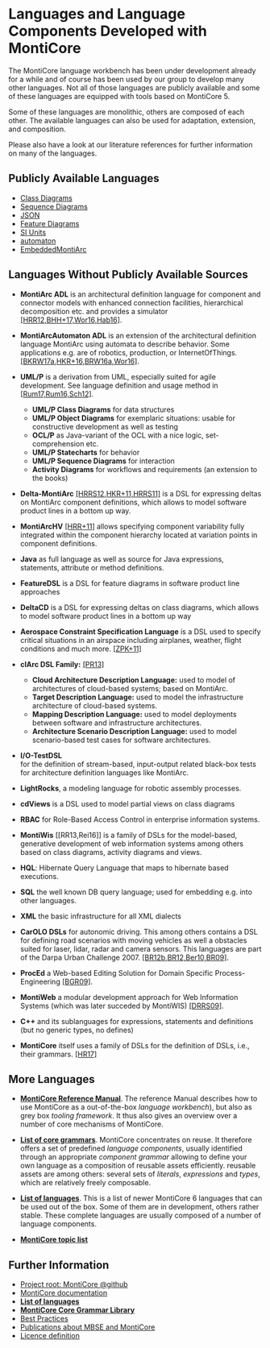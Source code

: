 <!-- (c) https://github.com/MontiCore/monticore -->
# Languages and Language Components Developed with MontiCore

The MontiCore language workbench has been under development already 
for a while and of course has been used by our group to develop 
many other languages. Not all of those languages are publicly 
available and some of these languages are equipped with tools based 
on MontiCore 5. 

Some of these languages are monolithic, others are composed of each 
other. The available languages can also be used for adaptation, 
extension, and composition. 

Please also have a look at our literature references for further 
information on many of the languages. 

## Publicly Available Languages
* [Class Diagrams](https://github.com/MontiCore/cd4analysis)
* [Sequence Diagrams](https://github.com/MontiCore/sequence-diagram)
* [JSON](https://github.com/MontiCore/json)
* [Feature Diagrams](https://github.com/MontiCore/feature-diagram)
* [SI Units](https://github.com/MontiCore/siunits)
* [automaton](https://github.com/MontiCore/automaton)
* [EmbeddedMontiArc](https://github.com/MontiCore/EmbeddedMontiArc)

## Languages Without Publicly Available Sources

* **MontiArc ADL** is an architectural definition language for 
    component and connector models with enhanced connection facilities, 
    hierarchical decomposition etc. and provides a simulator 
    [[HRR12,BHH+17,Wor16,Hab16]](https://www.se-rwth.de/publications/).

* **MontiArcAutomaton ADL** is an extension of the 
    architectural definition language MontiArc using automata to describe
    behavior. 
    Some applications e.g. are of robotics, production, or InternetOfThings.
    [[BKRW17a,HKR+16,BRW16a,Wor16]](https://www.se-rwth.de/publications/).

* **UML/P** is a derivation from UML, especially suited for agile 
development. See language definition and usage method in 
[[Rum17,Rum16,Sch12]](http://mbse.se-rwth.de/). 

    * **UML/P Class Diagrams** for data structures
    * **UML/P Object Diagrams** for exemplaric situations: usable for
        constructive development as well as testing
    * **OCL/P** as Java-variant of the OCL with a nice logic, 
        set-comprehension etc.
    * **UML/P Statecharts** for behavior
    * **UML/P Sequence Diagrams** for interaction
    * **Activity Diagrams** for workflows and requirements 
        (an extension to the books)

* **Delta-MontiArc** [[HRRS12,HKR+11,HRRS11]](http://mbse.se-rwth.de/) 
 is a DSL for expressing deltas on MontiArc component definitions, 
 which allows to model software product lines in a bottom up way.

* **MontiArcHV** [[HRR+11]](http://mbse.se-rwth.de/) 
 allows specifying component variability fully integrated within the 
 component hierarchy located at  variation points in component definitions.

* **Java** as full language as well as source for Java expressions, 
 statements, attribute or method definitions.

* **FeatureDSL** is a DSL for feature diagrams in software product line 
 approaches

* **DeltaCD** is a DSL for expressing deltas on class diagrams, 
 which allows to model software product lines in a bottom up way

* **Aerospace Constraint Specification Language** is a DSL used to 
 specify critical situations in an airspace including airplanes, 
 weather, flight conditions and much more. [[ZPK+11]](http://mbse.se-rwth.de/)

* **clArc DSL Family:** [[PR13]](http://mbse.se-rwth.de/)

    * **Cloud Architecture Description Language:** used to model of 
            architectures of cloud-based systems; based on MontiArc.
    * **Target Description Language:** used to model the infrastructure 
            architecture of cloud-based systems.
    * **Mapping Description Language:** used to model deployments 
            between software and infrastructure architectures.
    * **Architecture Scenario Description Language:** used to model 
            scenario-based test cases for software architectures.

* **I/O-TestDSL**  
        for the definition of stream-based, input-output 
        related black-box tests for architecture definition languages 
        like MontiArc.

* **LightRocks**, a modeling language for robotic assembly processes.

* **cdViews** is a DSL used to model partial views on class diagrams

* **RBAC** for Role-Based Access Control in enterprise information systems.

* **MontiWis** [[RR13,Rei16]]
    is a family of DSLs for the model-based, generative 
    development of web information systems among others based on 
    class diagrams, activity diagrams and views.

* **HQL**: Hibernate Query Language that maps to hibernate based 
    executions.

* **SQL** the well known DB query language; used for embedding 
    e.g. into other languages.

* **XML** the basic infrastructure for all XML dialects

* **CarOLO DSLs** for autonomic driving. This among others 
    contains a DSL for defining road scenarios with moving vehicles 
    as well a obstacles suited for laser, lidar, radar and camera 
    sensors. This languages are part of the Darpa Urban Challenge 2007.
    [[BR12b,BR12,Ber10,BR09]](https://www.se-rwth.de/publications/).

* **ProcEd** a Web-based Editing Solution for Domain Specific 
    Process-Engineering
    [[BGR09]](https://www.se-rwth.de/publications/).

* **MontiWeb** a modular development approach for 
    Web Information Systems (which was later succeded by MontiWIS)
    [[DRRS09]](https://www.se-rwth.de/publications/).

* **C++** and its sublanguages for expressions, statements and 
    definitions (but no generic types, no defines)

* **MontiCore** itself uses a family of DSLs for the definition of 
    DSLs, i.e., their grammars. [[HR17]](https://www.se-rwth.de/publications/)

## More Languages 

* [**MontiCore Reference Manual**](http://monticore.de/MontiCore_Reference-Manual.2017.pdf).
   The reference Manual describes how to use MontiCore as a out-of-the-box 
   *language workbench*), but also as grey box *tooling framework*.
   It thus also gives an overview over a number of core mechanisms of MontiCore.

* [**List of core grammars**](../monticore-grammar/src/main/grammars/de/monticore/Grammars.md).
   MontiCore concentrates on reuse. It therefore offers a set of
   predefined *language components*, usually identified through an appropriate 
   *component grammar* allowing to define your own language as a
   composition of reusable assets efficiently. reusable assets are among others: 
   several sets of *literals*, *expressions* and *types*, which are relatively 
   freely composable.

* [**List of languages**](Languages.md).
   This is a list of newer MontiCore 6
   languages that can be used out of the box. Some of them
   are in development, others rather stable. 
   These complete languages are usually composed of a number of language
   components.

* [**MontiCore topic list**](https://www.se-rwth.de/topics/) 


## Further Information

* [Project root: MontiCore @github](https://github.com/MontiCore/monticore)
* [MontiCore documentation](http://www.monticore.de/)
* [**List of languages**](https://github.com/MontiCore/monticore/blob/dev/docs/Languages.md)
* [**MontiCore Core Grammar Library**](https://github.com/MontiCore/monticore/blob/dev/monticore-grammar/src/main/grammars/de/monticore/Grammars.md)
* [Best Practices](https://github.com/MontiCore/monticore/blob/dev/docs/BestPractices.md)
* [Publications about MBSE and MontiCore](https://www.se-rwth.de/publications/)
* [Licence definition](https://github.com/MontiCore/monticore/blob/master/00.org/Licenses/LICENSE-MONTICORE-3-LEVEL.md)

